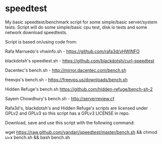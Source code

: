 # speedtest
My basic speedtest/benchmark script for some simple/basic server/system tests. Script will do some simple/basic cpu test, disk io tests and some network download speedtests.

Script is based on/using code from:

Rafa Marruedo's vhwinfo.sh - https://github.com/rafa3d/vHWINFO

blackdotsh's speedtest.sh - https://github.com/blackdotsh/curl-speedtest

Dacentec's bench.sh - http://mirror.dacentec.com/bench.sh

freevps's bench.sh - https://freevps.us/downloads/bench.sh

Hidden Refuge's bench.sh https://github.com/hidden-refuge/bench-sh-2

Sayem Chowdhury's bench.sh - http://serverreview.cf

Rafa3d's, blackdotsh's and Hidden Refuge's scripts are licensed under GPLv2 and GPLv3 so this script has a GPLv3 LICENSE in repo.

Download, save and use this script with the following command:

wget https://raw.github.com/vandari/speedtest/master/bench.sh && chmod u+x bench.sh && bash bench.sh
